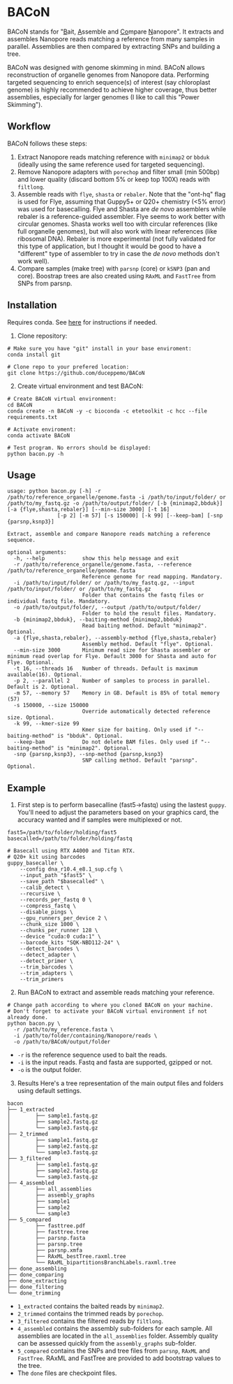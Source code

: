 # BACoN
BACoN stands for "<ins>B</ins>ait, <ins>A</ins>ssemble and <ins>Co</ins>mpare <ins>N</ins>anopore". It extracts and assembles Nanopore reads matching a reference from many samples in parallel. Assemblies are then compared by extracting SNPs and building a tree.

BACoN was designed with genome skimming in mind. BACoN allows reconstruction of organelle genomes from Nanopore data.  Performing targeted sequencing to enrich sequence(s) of interest (say chloroplast genome) is highly recommended to achieve higher coverage, thus better assemblies, especially for larger genomes (I like to call this "Power Skimming").

## Workflow
BACoN follows these steps:
1. Extract Nanopore reads matching reference with `minimap2` or `bbduk` (ideally using the same reference used for targeted sequencing).
2. Remove Nanopore adapters with `porechop` and filter small (min 500bp) and lower quality (discard bottom 5% or keep top 100X) reads with `filtlong`.
3. Assemble reads with `flye`, `shasta` or `rebaler`. Note that the "ont-hq" flag is used for Flye, assuming that Guppy5+ or Q20+ chemistry (<5% error) was used for basecalling. Flye and Shasta are *de novo* assemblers while rebaler is a reference-guided assembler. Flye seems to work better with circular genomes. Shasta works well too with circular references (like full organelle genomes), but will also work with linear references (like ribosomal DNA). Rebaler is more experimental (not fully validated for this type of application, but I thought it would be good to have a "different" type of assembler to try in case the *de novo* methods don't work well).
4. Compare samples (make tree) with `parsnp` (core) or `kSNP3` (pan and core). Boostrap trees are also created using `RAxML` and `FastTree` from SNPs from parsnp.

## Installation
Requires conda. See [here](https://docs.conda.io/en/latest/miniconda.html#latest-miniconda-installer-links) for instructions if needed.
1. Clone repository:
```commandline
# Make sure you have "git" install in your base enviroment:
conda install git

# Clone repo to your prefered location:
git clone https://github.com/duceppemo/BACoN
```
2. Create virtual environment and test BACoN:
```commandline
# Create BACoN virtual environment:
cd BACoN
conda create -n BACoN -y -c bioconda -c etetoolkit -c hcc --file requirements.txt

# Activate enviroment:
conda activate BACoN

# Test program. No errors should be displayed:
python bacon.py -h
```

## Usage
```commandline
usage: python bacon.py [-h] -r /path/to/reference_organelle/genome.fasta -i /path/to/input/folder/ or /path/to/my_fastq.gz -o /path/to/output/folder/ [-b {minimap2,bbduk}] [-a {flye,shasta,rebaler}] [--min-size 3000] [-t 16]
                [-p 2] [-m 57] [-s 150000] [-k 99] [--keep-bam] [-snp {parsnp,ksnp3}]

Extract, assemble and compare Nanopore reads matching a reference sequence.

optional arguments:
  -h, --help            show this help message and exit
  -r /path/to/reference_organelle/genome.fasta, --reference /path/to/reference_organelle/genome.fasta
                        Reference genome for read mapping. Mandatory.
  -i /path/to/input/folder/ or /path/to/my_fastq.gz, --input /path/to/input/folder/ or /path/to/my_fastq.gz
                        Folder that contains the fastq files or individual fastq file. Mandatory.
  -o /path/to/output/folder/, --output /path/to/output/folder/
                        Folder to hold the result files. Mandatory.
  -b {minimap2,bbduk}, --baiting-method {minimap2,bbduk}
                        Read baiting method. Default "minimap2". Optional.
  -a {flye,shasta,rebaler}, --assembly-method {flye,shasta,rebaler}
                        Assembly method. Default "flye". Optional.
  --min-size 3000       Minimum read size for Shasta assembler or minimum read overlap for Flye. Default 3000 for Shasta and auto for Flye. Optional.
  -t 16, --threads 16   Number of threads. Default is maximum available(16). Optional.
  -p 2, --parallel 2    Number of samples to process in parallel. Default is 2. Optional.
  -m 57, --memory 57    Memory in GB. Default is 85% of total memory (57)
  -s 150000, --size 150000
                        Override automatically detected reference size. Optional.
  -k 99, --kmer-size 99
                        Kmer size for baiting. Only used if "--baiting-method" is "bbduk". Optional.
  --keep-bam            Do not delete BAM files. Only used if "--baiting-method" is "minimap2". Optional.
  -snp {parsnp,ksnp3}, --snp-method {parsnp,ksnp3}
                        SNP calling method. Default "parsnp". Optional.
```

## Example
1. First step is to perform basecalline (fast5->fastq) using the lastest `guppy`. You'll need to adjust the parameters based on your graphics card, the accuracy wanted and if samples were multiplexed or not.
```commandline
fast5=/path/to/folder/holding/fast5
basecalled=/path/to/folder/holding/fastq

# Basecall using RTX A4000 and Titan RTX.
# Q20+ kit using barcodes
guppy_basecaller \
    --config dna_r10.4_e8.1_sup.cfg \
    --input_path "$fast5" \
    --save_path "$basecalled" \
    --calib_detect \
    --recursive \
    --records_per_fastq 0 \
    --compress_fastq \
    --disable_pings \
    --gpu_runners_per_device 2 \
    --chunk_size 1000 \
    --chunks_per_runner 128 \
    --device "cuda:0 cuda:1" \
    --barcode_kits "SQK-NBD112-24" \
    --detect_barcodes \
    --detect_adapter \
    --detect_primer \
    --trim_barcodes \
    --trim_adapters \
    --trim_primers
```
2. Run BACoN to extract and assemble reads matching your reference.
```commandline
# Change path according to where you cloned BACoN on your machine.
# Don't forget to activate your BACoN virtual environment if not already done.
python bacon.py \
  -r /path/to/my_reference.fasta \
  -i /path/to/folder/containing/Nanopore/reads \
  -o /path/to/BACoN/output/folder
```
- `-r` is the reference sequence used to bait the reads.
- `-i` is the input reads. Fastq and fasta are supported, gzipped or not.
- `-o` is the output folder.

3. Results
Here's a tree representation of the main output files and folders using default settings.
```commandline
bacon
├── 1_extracted
│        ├── sample1.fastq.gz
│        ├── sample2.fastq.gz
│        └── sample3.fastq.gz
├── 2_trimmed
│        ├── sample1.fastq.gz
│        ├── sample2.fastq.gz
│        └── sample3.fastq.gz
├── 3_filtered
│        ├── sample1.fastq.gz
│        ├── sample2.fastq.gz
│        └── sample3.fastq.gz
├── 4_assembled
│        ├── all_assemblies
│        ├── assembly_graphs
│        ├── sample1
│        ├── sample2
│        └── sample3
├── 5_compared
│        ├── fasttree.pdf
│        ├── fasttree.tree
│        ├── parsnp.fasta
│        ├── parsnp.tree
│        ├── parsnp.xmfa
│        ├── RAxML_bestTree.raxml.tree
│        └── RAxML_bipartitionsBranchLabels.raxml.tree
├── done_assembling
├── done_comparing
├── done_extracting
├── done_filtering
└── done_trimming
```
- `1_extracted` contains the baited reads by `minimap2`.
- `2_trimmed` contains the trimmed reads by `porechop`.
- `3_filtered` contains the filtered reads by `filtlong`.
- `4_assembled` contains the assembly sub-folders for each sample. All assemblies are located in the `all_assemblies` folder. Assembly quality can be assessed quickly from the `assembly_graphs` sub-folder.
- `5_compared` contains the SNPs and tree files from `parsnp`, `RAxML` and `FastTree`. RAxML and FastTree are provided to add bootstrap values to the tree.
- The `done` files are checkpoint files.
